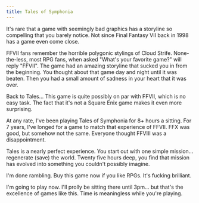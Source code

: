 ```yaml
---
title: Tales of Symphonia
---
```


It's rare that a game with seemingly bad graphics has a storyline so
compelling that you barely notice. Not since Final Fantasy VII back in 1998
has a game even come close.

FFVII fans remember the horrible polygonic stylings of Cloud Strife.
None-the-less, most RPG fans, when asked "What's your favorite game?" will
reply "FFVII". The game had an amazing storyline that sucked you in from the
beginning. You thought about that game day and night until it was beaten. Then
you had a small amount of sadness in your heart that it was over.

Back to Tales... This game is quite possibly on par with FFVII, which is no
easy task. The fact that it's not a Square Enix game makes it even more
surprising.

At any rate, I've been playing Tales of Symphonia for 8+ hours a sitting. For
7 years, I've longed for a game to match that experience of FFVII. FFX was
good, but somehow not the same. Everyone thought FFVIII was a disappointment.

Tales is a nearly perfect experience. You start out with one simple
mission... regenerate (save) the world. Twenty five hours deep, you find that
mission has evolved into something you couldn't possibly imagine.

I'm done rambling. Buy this game now if you like RPGs. It's fucking brilliant.

I'm going to play now. I'll prolly be sitting there until 3pm... but that's
the excellence of games like this. Time is meaningless while you're playing.
